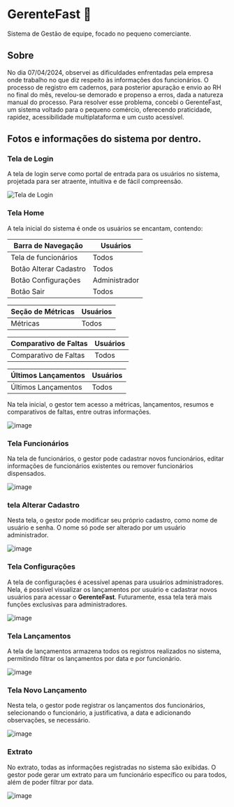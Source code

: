 # GerenteFast :bookmark_tabs:
 Sistema de Gestão de equipe, focado no pequeno comerciante.

## Sobre
No dia 07/04/2024, observei as dificuldades enfrentadas pela empresa onde trabalho no que diz respeito às informações dos funcionários. O processo de registro em cadernos, para posterior apuração e envio ao RH no final do mês, revelou-se demorado e propenso a erros, dada a natureza manual do processo. Para resolver esse problema, concebi o GerenteFast, um sistema voltado para o pequeno comércio, oferecendo praticidade, rapidez, acessibilidade multiplataforma e um custo acessível.

 ## Fotos e informações do sistema por dentro.

 ### Tela de Login
A tela de login serve como portal de entrada para os usuários no sistema, projetada para ser atraente, intuitiva e de fácil compreensão.

![Tela de Login](https://github.com/Deivisongs/GerenteFast/assets/97059867/187e5e32-f803-4ccf-a07d-aeb4ee15b4d0)

### Tela Home
A tela inicial do sistema é onde os usuários se encantam, contendo:

Barra de Navegação | Usuários
--- |---
Tela de funcionários | Todos
Botão Alterar Cadastro | Todos
Botão Configurações | Administrador
Botão Sair | Todos

Seção de Métricas | Usuários
--- | ---
Métricas | Todos

Comparativo de Faltas | Usuários
---- | ----
Comparativo de Faltas | Todos

Últimos Lançamentos | Usuários
--- | ---
Últimos Lançamentos | Todos


Na tela inicial, o gestor tem acesso a métricas, lançamentos, resumos e comparativos de faltas, entre outras informações.

![image](https://github.com/Deivisongs/GerenteFast/assets/97059867/d9220305-15de-44aa-9748-a8136570e283)


### Tela Funcionários

Na tela de funcionários, o gestor pode cadastrar novos funcionários, editar informações de funcionários existentes ou remover funcionários dispensados.

![image](https://github.com/Deivisongs/GerenteFast/assets/97059867/20ed35d1-3a6c-4541-97f4-548fa5aebf38)

### tela Alterar Cadastro
Nesta tela, o gestor pode modificar seu próprio cadastro, como nome de usuário e senha. O nome só pode ser alterado por um usuário administrador.

![image](https://github.com/Deivisongs/GerenteFast/assets/97059867/e60a5c7a-537f-4fda-9f0d-8f75971caaec)

### Tela Configurações 
A tela de configurações é acessível apenas para usuários administradores. Nela, é possível visualizar os lançamentos por usuário e cadastrar novos usuários para acessar o **GerenteFast**. Futuramente, essa tela terá mais funções exclusivas para administradores.

![image](https://github.com/Deivisongs/GerenteFast/assets/97059867/7bb1c80c-ffae-418a-a728-1a1ca6ca30e1)

### Tela Lançamentos
A tela de lançamentos armazena todos os registros realizados no sistema, permitindo filtrar os lançamentos por data e por funcionário.

![image](https://github.com/Deivisongs/GerenteFast/assets/97059867/aa00ae39-f25c-424b-850b-a1ab672bd60b)

### Tela Novo Lançamento
Nesta tela, o gestor pode registrar os lançamentos dos funcionários, selecionando o funcionário, a justificativa, a data e adicionando observações, se necessário.

![image](https://github.com/Deivisongs/GerenteFast/assets/97059867/f1a7acc7-5f98-45a9-af16-c4613094213f)

### Extrato 
No extrato, todas as informações registradas no sistema são exibidas. O gestor pode gerar um extrato para um funcionário específico ou para todos, além de poder filtrar por data.

![image](https://github.com/Deivisongs/GerenteFast/assets/97059867/21f60dac-e887-4b36-addb-f52d1653f621)

